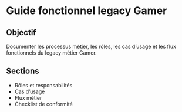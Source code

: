 # Guide fonctionnel legacy Gamer

## Objectif
Documenter les processus métier, les rôles, les cas d’usage et les flux fonctionnels du legacy métier Gamer.

## Sections
- Rôles et responsabilités
- Cas d’usage
- Flux métier
- Checklist de conformité
